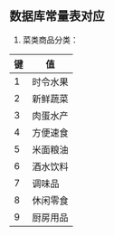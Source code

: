 ## 数据库常量表对应

1. 菜类商品分类：

| 键   | 值       |
| ---- | -------- |
| 1    | 时令水果 |
| 2    | 新鲜蔬菜 |
| 3    | 肉蛋水产 |
| 4    | 方便速食 |
| 5    | 米面粮油 |
| 6    | 酒水饮料 |
| 7    | 调味品   |
| 8    | 休闲零食 |
| 9    | 厨房用品 |

